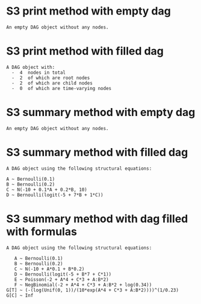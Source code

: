 # S3 print method with empty dag

    An empty DAG object without any nodes.

# S3 print method with filled dag

    A DAG object with:
      -  4  nodes in total
      -  2  of which are root nodes
      -  2  of which are child nodes
      -  0  of which are time-varying nodes

# S3 summary method with empty dag

    An empty DAG object without any nodes.

# S3 summary method with filled dag

    A DAG object using the following structural equations:
    
    A ~ Bernoulli(0.1)
    B ~ Bernoulli(0.2)
    C ~ N(-10 + 0.1*A + 0.2*B, 10)
    D ~ Bernoulli(logit(-5 + 7*B + 1*C))

# S3 summary method with dag filled with formulas

    A DAG object using the following structural equations:
    
       A ~ Bernoulli(0.1)
       B ~ Bernoulli(0.2)
       C ~ N(-10 + A*0.1 + B*0.2)
       D ~ Bernoulli(logit(-5 + B*7 + C*1))
       E ~ Poisson(-2 + A*4 + C*3 + A:B*2)
       F ~ NegBinomial(-2 + A*4 + C*3 + A:B*2 + log(0.34))
    G[T] ~ (-(log(Unif(0, 1))/(10*exp(A*4 + C*3 + A:B*2))))^(1/0.23)
    G[C] ~ Inf

